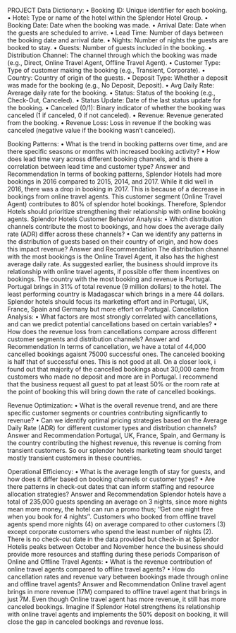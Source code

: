 PROJECT
Data Dictionary:
•	Booking ID: Unique identifier for each booking.
•	Hotel: Type or name of the hotel within the Splendor Hotel Group.
•	Booking Date: Date when the booking was made.
•	Arrival Date: Date when the guests are scheduled to arrive.
•	Lead Time: Number of days between the booking date and arrival date.
•	Nights: Number of nights the guests are booked to stay.
•	Guests: Number of guests included in the booking.
•	Distribution Channel: The channel through which the booking was made (e.g., Direct, Online Travel Agent, Offline Travel Agent).
•	Customer Type: Type of customer making the booking (e.g., Transient, Corporate).
•	Country: Country of origin of the guests.
•	Deposit Type: Whether a deposit was made for the booking (e.g., No Deposit, Deposit).
•	Avg Daily Rate: Average daily rate for the booking.
•	Status: Status of the booking (e.g., Check-Out, Canceled).
•	Status Update: Date of the last status update for the booking.
•	Canceled (0/1): Binary indicator of whether the booking was canceled (1 if canceled, 0 if not canceled).
•	Revenue: Revenue generated from the booking.
•	Revenue Loss: Loss in revenue if the booking was canceled (negative value if the booking wasn’t canceled).

Booking Patterns:
•	What is the trend in booking patterns over time, and are there specific seasons or months with increased booking activity?
•	How does lead time vary across different booking channels, and is there a correlation between lead time and customer type?
Answer and Recommendation
In terms of booking patterns, Splendor Hotels had more bookings in 2016 compared to 2015, 2014, and 2017. While it did well in 2016, there was a drop in booking in 2017. This is because of a decrease in bookings from online travel agents. This customer segment (Online Travel Agent) contributes to 80% of splendor hotel bookings. Therefore, Splendor Hotels should prioritize strengthening their relationship with online booking agents. Splendor Hotels
Customer Behavior Analysis:
•	Which distribution channels contribute the most to bookings, and how does the average daily rate (ADR) differ across these channels?
•	Can we identify any patterns in the distribution of guests based on their country of origin, and how does this impact revenue?
Answer and Recommendation
The distribution channel with the most bookings is the Online Travel Agent, it also has the highest average daily rate. As suggested earlier, the business should improve its relationship with online travel agents, if possible offer them incentives on bookings.
The country with the most booking and revenue is Portugal. Portugal brings in 31% of total revenue (9 million dollars) to the hotel. The least performing country is Madagascar which brings in a mere 44 dollars. Splendor hotels should focus its marketing effort and in Portugal, UK, France, Spain and Germany but more effort on Portugal.
Cancellation Analysis:
•	What factors are most strongly correlated with cancellations, and can we predict potential cancellations based on certain variables?
•	How does the revenue loss from cancellations compare across different customer segments and distribution channels?
Answer and Recommendation
In terms of cancellation, we have a total of 44,000 cancelled bookings agaisnt 75000 successful ones. The canceled booking is half that of successful ones. This is not good at all. On a closer look, i found out that majority of the cancelled bookings about 30,000 came from customers who made no deposit and more are in Portugal. I recommend that the business request all guest to pat at least 50% or the room rate at the point of booking this will bring down the rate of cancelled bookings.

Revenue Optimization:
•	What is the overall revenue trend, and are there specific customer segments or countries contributing significantly to revenue?
•	Can we identify optimal pricing strategies based on the Average Daily Rate (ADR) for different customer types and distribution channels?
Answer and Recommendation
Portugal, UK, France, Spain, and Germany is the country contributing the highest revenue, this revenue is coming from transient customers. So our splendor hotels marketing team should target mostly transient customers in these countries.

Operational Efficiency:
•	What is the average length of stay for guests, and how does it differ based on booking channels or customer types?
•	Are there patterns in check-out dates that can inform staffing and resource allocation strategies?
Answer and Recommendation
Splendor hotels have a total of 235,000 guests spending an average on 3 nights, since more nights mean more money, the hotel can run a promo thus; ‘’Get one night free when you book for 4 nights’’. Customers who booked from offline travel agents spend more nights (4) on average compared to other customers (3) except corporate customers who spend the least number of nights (2).
There is no check-out date in the data provided but check-in at Splendor Hotelis peaks between October and November hence the business should provide more resources and staffing during these periods
Comparison of Online and Offline Travel Agents:
•	What is the revenue contribution of online travel agents compared to offline travel agents?
•	How do cancellation rates and revenue vary between bookings made through online and offline travel agents?
Answer and Recommendation
Online travel agent brings in more revenue (17M) compared to offline travel agent that brings in just 7M.
Even though Online travel agent has more revenue, it still has more canceled bookings. Imagine if Splendor Hotel strengthens its relationship with online travel agents and implements the 50% deposit on booking, it will close the gap in canceled bookings and revenue loss.



